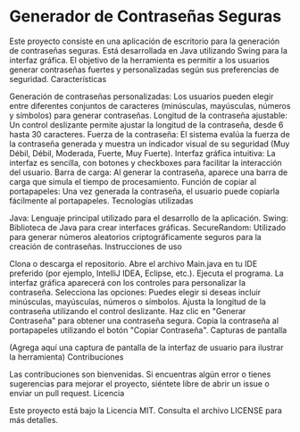 # Generador de Contraseñas Seguras

Este proyecto consiste en una aplicación de escritorio para la generación de contraseñas seguras. Está desarrollada en Java utilizando Swing para la interfaz gráfica. El objetivo de la herramienta es permitir a los usuarios generar contraseñas fuertes y personalizadas según sus preferencias de seguridad.
Características

Generación de contraseñas personalizadas: Los usuarios pueden elegir entre diferentes conjuntos de caracteres (minúsculas, mayúsculas, números y símbolos) para generar contraseñas.
Longitud de la contraseña ajustable: Un control deslizante permite ajustar la longitud de la contraseña, desde 6 hasta 30 caracteres.
Fuerza de la contraseña: El sistema evalúa la fuerza de la contraseña generada y muestra un indicador visual de su seguridad (Muy Débil, Débil, Moderada, Fuerte, Muy Fuerte).
Interfaz gráfica intuitiva: La interfaz es sencilla, con botones y checkboxes para facilitar la interacción del usuario.
Barra de carga: Al generar la contraseña, aparece una barra de carga que simula el tiempo de procesamiento.
Función de copiar al portapapeles: Una vez generada la contraseña, el usuario puede copiarla fácilmente al portapapeles.
Tecnologías utilizadas

Java: Lenguaje principal utilizado para el desarrollo de la aplicación.
Swing: Biblioteca de Java para crear interfaces gráficas.
SecureRandom: Utilizado para generar números aleatorios criptográficamente seguros para la creación de contraseñas.
Instrucciones de uso

Clona o descarga el repositorio.
Abre el archivo Main.java en tu IDE preferido (por ejemplo, IntelliJ IDEA, Eclipse, etc.).
Ejecuta el programa. La interfaz gráfica aparecerá con los controles para personalizar la contraseña.
Selecciona las opciones: Puedes elegir si deseas incluir minúsculas, mayúsculas, números o símbolos.
Ajusta la longitud de la contraseña utilizando el control deslizante.
Haz clic en "Generar Contraseña" para obtener una contraseña segura.
Copia la contraseña al portapapeles utilizando el botón "Copiar Contraseña".
Capturas de pantalla

(Agrega aquí una captura de pantalla de la interfaz de usuario para ilustrar la herramienta)
Contribuciones

Las contribuciones son bienvenidas. Si encuentras algún error o tienes sugerencias para mejorar el proyecto, siéntete libre de abrir un issue o enviar un pull request.
Licencia

Este proyecto está bajo la Licencia MIT. Consulta el archivo LICENSE para más detalles.

